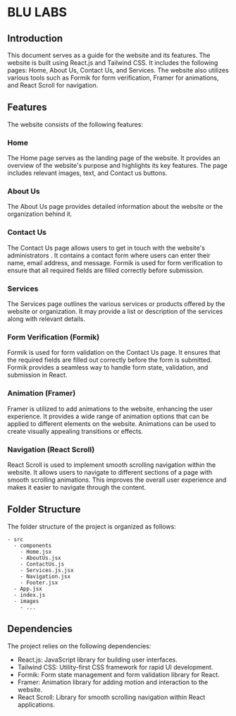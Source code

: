 # BLU LABS

## Introduction
This document serves as a guide for the website and its features. The website is built using React.js and Tailwind CSS. It includes the following pages: Home, About Us, Contact Us, and Services. The website also utilizes various tools such as Formik for form verification, Framer for animations, and React Scroll for navigation.

## Features
The website consists of the following features:

### Home
The Home page serves as the landing page of the website. It provides an overview of the website's purpose and highlights its key features. The page  includes relevant images, text, and Contact us buttons.

### About Us
The About Us page provides detailed information about the website or the organization behind it.

### Contact Us
The Contact Us page allows users to get in touch with the website's administrators . It contains a contact form where users can enter their name, email address, and message. Formik is used for form verification to ensure that all required fields are filled correctly before submission.

### Services
The Services page outlines the various services or products offered by the website or organization. It may provide a list or description of the services along with relevant details.

### Form Verification (Formik)
Formik is used for form validation on the Contact Us page. It ensures that the required fields are filled out correctly before the form is submitted. Formik provides a seamless way to handle form state, validation, and submission in React.

### Animation (Framer)
Framer is utilized to add animations to the website, enhancing the user experience. It provides a wide range of animation options that can be applied to different elements on the website. Animations can be used to create visually appealing transitions or effects.

### Navigation (React Scroll)
React Scroll is used to implement smooth scrolling navigation within the website. It allows users to navigate to different sections of a page with smooth scrolling animations. This improves the overall user experience and makes it easier to navigate through the content.

## Folder Structure
The folder structure of the project is organized as follows:

```
- src
  - components
    - Home.jsx
    - AboutUs.jsx
    - ContactUs.js
    - Services.js.jsx
    - Navigation.jsx
    - Footer.jsx
  - App.jsx
  - index.js
  - images
    - ...

```


## Dependencies
The project relies on the following dependencies:

- React.js: JavaScript library for building user interfaces.
- Tailwind CSS: Utility-first CSS framework for rapid UI development.
- Formik: Form state management and form validation library for React.
- Framer: Animation library for adding motion and interaction to the website.
- React Scroll: Library for smooth scrolling navigation within React applications.

